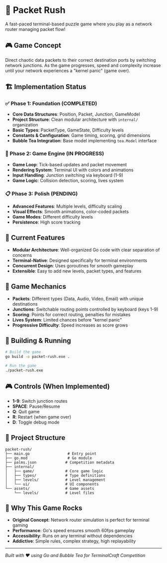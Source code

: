# 🚀 Packet Rush

A fast-paced terminal-based puzzle game where you play as a network router managing packet flow!

## 🎮 Game Concept

Direct chaotic data packets to their correct destination ports by switching network junctions. As the game progresses, speed and complexity increase until your network experiences a "kernel panic" (game over).

## 🏗️ Implementation Status

### ✅ Phase 1: Foundation (COMPLETED)
- **Core Data Structures**: Position, Packet, Junction, GameModel
- **Project Structure**: Clean modular architecture with `internal/` organization
- **Basic Types**: PacketType, GameState, Difficulty levels
- **Constants & Configuration**: Game timing, scoring, grid dimensions
- **Bubble Tea Integration**: Base model implementing `tea.Model` interface

### 🚧 Phase 2: Game Engine (IN PROGRESS)
- **Game Loop**: Tick-based updates and packet movement
- **Rendering System**: Terminal UI with colors and animations  
- **Input Handling**: Junction switching via keyboard (1-9)
- **Game Logic**: Collision detection, scoring, lives system

### 📋 Phase 3: Polish (PENDING)
- **Advanced Features**: Multiple levels, difficulty scaling
- **Visual Effects**: Smooth animations, color-coded packets
- **Game Modes**: Different difficulty levels
- **Persistence**: High score tracking

## 🚀 Current Features

- **Modular Architecture**: Well-organized Go code with clear separation of concerns
- **Terminal-Native**: Designed specifically for terminal environments
- **Concurrent Design**: Uses goroutines for smooth gameplay
- **Extensible**: Easy to add new levels, packet types, and features

## 🎯 Game Mechanics

- **Packets**: Different types (Data, Audio, Video, Email) with unique destinations
- **Junctions**: Switchable routing points controlled by keyboard (keys 1-9)
- **Scoring**: Points for correct routing, penalties for mistakes
- **Lives System**: Limited chances before "kernel panic"
- **Progressive Difficulty**: Speed increases as score grows

## 🔧 Building & Running

```bash
# Build the game
go build -o packet-rush.exe .

# Run the game
./packet-rush.exe
```

## 🎮 Controls (When Implemented)

- **1-9**: Switch junction routes
- **SPACE**: Pause/Resume
- **Q**: Quit game
- **R**: Restart (when game over)
- **D**: Toggle debug mode

## 📁 Project Structure

```
packet-rush/
├── main.go                 # Entry point
├── go.mod                  # Go module
├── palms.json             # Competition metadata
├── internal/              
│   ├── game/              # Core game logic
│   ├── types/             # Type definitions  
│   ├── levels/            # Level management
│   └── ui/                # UI components
└── assets/                # Game assets
    └── levels/            # Level files
```

## 🎉 Why This Game Rocks

- **Original Concept**: Network router simulation is perfect for terminal gaming
- **Performance**: Go's speed ensures smooth 60fps gameplay
- **Accessibility**: Runs on any terminal without dependencies
- **Addictive**: Simple rules, complex strategy, high replayability

---

*Built with ❤️ using Go and Bubble Tea for TerminalCraft Competition*

